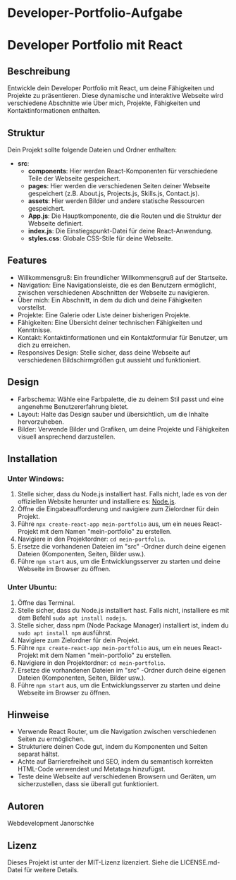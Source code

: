 # Developer-Portfolio-Aufgabe

# Developer Portfolio mit React

## Beschreibung

Entwickle dein Developer Portfolio mit React, um deine Fähigkeiten und Projekte zu präsentieren. Diese dynamische und interaktive Webseite wird verschiedene Abschnitte wie Über mich, Projekte, Fähigkeiten und Kontaktinformationen enthalten.

## Struktur

Dein Projekt sollte folgende Dateien und Ordner enthalten:

- **src**:
  - **components**: Hier werden React-Komponenten für verschiedene Teile der Webseite gespeichert.
  - **pages**: Hier werden die verschiedenen Seiten deiner Webseite gespeichert (z.B. About.js, Projects.js, Skills.js, Contact.js).
  - **assets**: Hier werden Bilder und andere statische Ressourcen gespeichert.
  - **App.js**: Die Hauptkomponente, die die Routen und die Struktur der Webseite definiert.
  - **index.js**: Die Einstiegspunkt-Datei für deine React-Anwendung.
  - **styles.css**: Globale CSS-Stile für deine Webseite.

## Features

- Willkommensgruß: Ein freundlicher Willkommensgruß auf der Startseite.
- Navigation: Eine Navigationsleiste, die es den Benutzern ermöglicht, zwischen verschiedenen Abschnitten der Webseite zu navigieren.
- Über mich: Ein Abschnitt, in dem du dich und deine Fähigkeiten vorstellst.
- Projekte: Eine Galerie oder Liste deiner bisherigen Projekte.
- Fähigkeiten: Eine Übersicht deiner technischen Fähigkeiten und Kenntnisse.
- Kontakt: Kontaktinformationen und ein Kontaktformular für Benutzer, um dich zu erreichen.
- Responsives Design: Stelle sicher, dass deine Webseite auf verschiedenen Bildschirmgrößen gut aussieht und funktioniert.

## Design

- Farbschema: Wähle eine Farbpalette, die zu deinem Stil passt und eine angenehme Benutzererfahrung bietet.
- Layout: Halte das Design sauber und übersichtlich, um die Inhalte hervorzuheben.
- Bilder: Verwende Bilder und Grafiken, um deine Projekte und Fähigkeiten visuell ansprechend darzustellen.

## Installation

### Unter Windows:

1. Stelle sicher, dass du Node.js installiert hast. Falls nicht, lade es von der offiziellen Website herunter und installiere es: [Node.js](https://nodejs.org/).
2. Öffne die Eingabeaufforderung und navigiere zum Zielordner für dein Projekt.
3. Führe `npx create-react-app mein-portfolio` aus, um ein neues React-Projekt mit dem Namen "mein-portfolio" zu erstellen.
4. Navigiere in den Projektordner: `cd mein-portfolio`.
5. Ersetze die vorhandenen Dateien im "src" -Ordner durch deine eigenen Dateien (Komponenten, Seiten, Bilder usw.).
6. Führe `npm start` aus, um die Entwicklungsserver zu starten und deine Webseite im Browser zu öffnen.

### Unter Ubuntu:

1. Öffne das Terminal.
2. Stelle sicher, dass du Node.js installiert hast. Falls nicht, installiere es mit dem Befehl `sudo apt install nodejs`.
3. Stelle sicher, dass npm (Node Package Manager) installiert ist, indem du `sudo apt install npm` ausführst.
4. Navigiere zum Zielordner für dein Projekt.
5. Führe `npx create-react-app mein-portfolio` aus, um ein neues React-Projekt mit dem Namen "mein-portfolio" zu erstellen.
6. Navigiere in den Projektordner: `cd mein-portfolio`.
7. Ersetze die vorhandenen Dateien im "src" -Ordner durch deine eigenen Dateien (Komponenten, Seiten, Bilder usw.).
8. Führe `npm start` aus, um die Entwicklungsserver zu starten und deine Webseite im Browser zu öffnen.

## Hinweise

- Verwende React Router, um die Navigation zwischen verschiedenen Seiten zu ermöglichen.
- Strukturiere deinen Code gut, indem du Komponenten und Seiten separat hältst.
- Achte auf Barrierefreiheit und SEO, indem du semantisch korrekten HTML-Code verwendest und Metatags hinzufügst.
- Teste deine Webseite auf verschiedenen Browsern und Geräten, um sicherzustellen, dass sie überall gut funktioniert.

## Autoren

Webdevelopment Janorschke

## Lizenz

Dieses Projekt ist unter der MIT-Lizenz lizenziert. Siehe die LICENSE.md-Datei für weitere Details.
